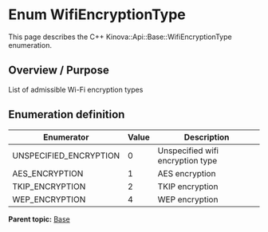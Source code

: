 # Enum WifiEncryptionType

This page describes the C++ Kinova::Api::Base::WifiEncryptionType enumeration.

## Overview / Purpose

List of admissible Wi-Fi encryption types

## Enumeration definition

|Enumerator|Value|Description|
|----------|-----|-----------|
|UNSPECIFIED\_ENCRYPTION|0|Unspecified wifi encryption type|
|AES\_ENCRYPTION|1|AES encryption|
|TKIP\_ENCRYPTION|2|TKIP encryption|
|WEP\_ENCRYPTION|4|WEP encryption|

**Parent topic:** [Base](../references/summary_Base.md)

